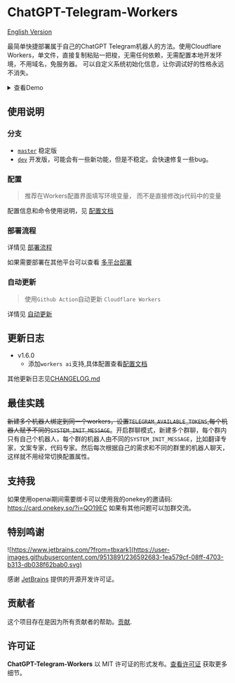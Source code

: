 # ChatGPT-Telegram-Workers

[English Version](./doc/en/README.md)

最简单快捷部署属于自己的ChatGPT Telegram机器人的方法。使用Cloudflare Workers，单文件，直接复制粘贴一把梭，无需任何依赖，无需配置本地开发环境，不用域名，免服务器。
可以自定义系统初始化信息，让你调试好的性格永远不消失。

<details>
<summary>查看Demo</summary>
<img style="max-width: 600px;" alt="image" src="./doc/demo.jpg">
</details>

## 使用说明

### 分支

- [`master`](https://github.com/TBXark/ChatGPT-Telegram-Workers/tree/master) 稳定版
- [`dev`](https://github.com/TBXark/ChatGPT-Telegram-Workers/tree/dev)    开发版，可能会有一些新功能，但是不稳定。会快速修复一些bug。

### 配置

> 推荐在Workers配置界面填写环境变量， 而不是直接修改js代码中的变量

配置信息和命令使用说明，见 [配置文档](./doc/CONFIG.md)

### 部署流程

详情见 [部署流程](./doc/DEPLOY.md)

如果需要部署在其他平台可以查看 [多平台部署](./doc/PLATFORM.md)

### 自动更新

> 使用`Github Action`自动更新 `Cloudflare Workers`

详情见 [自动更新](./doc/ACTION.md)


## 更新日志

- v1.6.0
  - 添加`workers ai`支持,具体配置查看[配置文档](./doc/CONFIG.md)

其他更新日志见[CHANGELOG.md](./doc/CHANGELOG.md)

## 最佳实践

~~新建多个机器人绑定到同一个workers，设置`TELEGRAM_AVAILABLE_TOKENS`,每个机器人赋予不同的`SYSTEM_INIT_MESSAGE`~~。开启群聊模式，新建多个群聊，每个群内只有自己个机器人，每个群的机器人由不同的`SYSTEM_INIT_MESSAGE`，比如翻译专家，文案专家，代码专家。然后每次根据自己的需求和不同的群里的机器人聊天，这样就不用经常切换配置属性。

## 支持我

如果使用openai期间需要绑卡可以使用我的onekey的邀请码: <https://card.onekey.so/?i=QO19EC> 如果有其他问题可以加群交流。

## 特别鸣谢

![https://www.jetbrains.com/?from=tbxark](https://user-images.githubusercontent.com/9513891/236592683-1ea579cf-08ff-4703-b313-db038f62bab0.svg)

感谢 [JetBrains](https://www.jetbrains.com/?from=tbxark) 提供的开源开发许可证。

## 贡献者

这个项目存在是因为所有贡献者的帮助。[贡献](https://github.com/tbxark/ChatGPT-Telegram-Workers/graphs/contributors).

## 许可证

**ChatGPT-Telegram-Workers** 以 MIT 许可证的形式发布。[查看许可证](./LICENSE) 获取更多细节。
